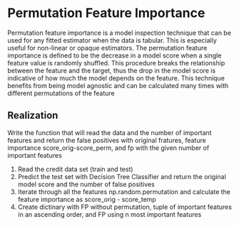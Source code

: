 # Permutation Feature Importance
Permutation feature importance is a model inspection technique that can be used for any fitted estimator when the data is tabular. This is especially useful for non-linear or opaque estimators. The permutation feature importance is defined to be the decrease in a model score when a single feature value is randomly shuffled. This procedure breaks the relationship between the feature and the target, thus the drop in the model score is indicative of how much the model depends on the feature. This technique benefits from being model agnostic and can be calculated many times with different permutations of the feature
## Realization
Write the function that will read the data and the number of important features and return the false positives with original fratures, feature importance score_orig-score_perm, and fp with the given number of important features
1. Read the credit data set (train and test)
2. Predict the test set with Decision Tree Classifier and return the original model score and the number of false positives
3. Iterate through all the features np.random.permutation and calculate the feature importance as score_orig - score_temp
4. Create dictinary with FP without permutation, tuple of important features in an ascending order, and FP using n most 
important features
